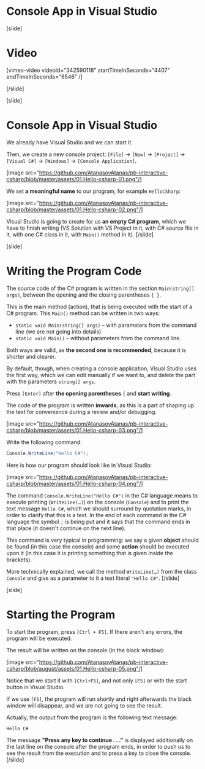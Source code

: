 # Console App in Visual Studio

[slide]
# Video

[vimeo-video videoId="342590118" startTimeInSeconds="4407" endTimeInSeconds="6546" /]

[/slide]

[slide]
# Console App in Visual Studio
We already have Visual Studio and we can start it. 

Then, we create a new console project: `[File]` → `[New]` → `[Project]` → `[Visual C#]` → `[Windows]` → `[Console Application]`.

[image src="https://github.com/AtanasovAtanas/pb-interactive-csharp/blob/master/assets/01.Hello-csharp-01.png"/]

We set **a meaningful name** to our program, for example `HelloCSharp`:

[image src="https://github.com/AtanasovAtanas/pb-interactive-csharp/blob/master/assets/01.Hello-csharp-02.png"/]

Visual Studio is going to create for us **an empty C# program**, which we have to finish writing (VS Solution with VS Project in it, with C# source file in it, with one C# class in it, with `Main()` method in it).
[/slide]

[slide]
# Writing the Program Code
The source code of the C# program is written in the section `Main(string[] args)`, between the opening and the closing parentheses `{ }`.

This is the main method (action), that is being executed with the start of a C# program. This `Main()` method can be written in two ways:
- `static void Main(string[] args)` – with parameters from the command line (we are not going into details)
- `static void Main()` – without parameters from the command line.

Both ways are valid, as **the second one is recommended**, because it is shorter and clearer. 

By default, though, when creating a console application, Visual Studio uses the first way, which we can edit manually if we want to, and delete the part with the parameters `string[] args`.

Press `[Enter]` after **the opening parentheses** `{` and **start writing**.

The code of the program is written **inwards**, as this is a part of shaping up the text for convenience during a review and/or debugging.

[image src="https://github.com/AtanasovAtanas/pb-interactive-csharp/blob/master/assets/01.Hello-csharp-03.png"/]

Write the following command:
```cs
Console.WriteLine("Hello C#");
```

Here is how our program should look like in Visual Studio:

[image src="https://github.com/AtanasovAtanas/pb-interactive-csharp/blob/master/assets/01.Hello-csharp-04.png"/]

The command `Console.WriteLine("Hello C#")` in the C# language means to execute printing (`WriteLine(…)`) on the console (`Console`) and to print the text message `Hello C#`, which we should surround by quotation marks, in order to clarify that this is a text. In the end of each command in the C# language the symbol `;` is being put and it says that the command ends in that place (it doesn't continue on the next line).

This command is very typical in programming: we say a given **object** should be found (in this case the console) and some **action** should be executed upon it (in this case it is printing something that is given inside the brackets). 

More technically explained, we call the method `WriteLine(…)` from the class `Console` and give as a parameter to it a text literal `"Hello C#"`.
[/slide]

[slide]
# Starting the Program
To start the program, press `[Ctrl + F5]`. If there aren't any errors, the program will be executed. 

The result will be written on the console (in the black window):

[image src="https://github.com/AtanasovAtanas/pb-interactive-csharp/blob/august/assets/01.Hello-csharp-05.png"/]

Notice that we start it with `[Ctrl+F5]`, and not only `[F5]` or with the start button in Visual Studio. 

If we use `[F5]`, the program will run shortly and right afterwards the black window will disappear, and we are not going to see the result.

Actually, the output from the program is the following text message:
```
Hello C#
```

The message **"Press any key to continue . . ."** is displayed additionally on the last line on the console after the program ends, in order to push us to see the result from the execution and to press a key to close the console.
[/slide]